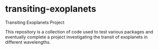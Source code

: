 # transiting-exoplanets
Transiting Exoplanets Project 

This repository is a collection of code used to test various packages and eventually complete a
project investigating the transit of exoplanets in different wavelengths.
